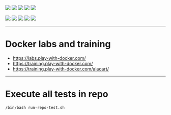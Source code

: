 ![](https://img.shields.io/badge/language-shell-blue)
![](https://img.shields.io/badge/technology-docker,%20swarm-blue)
![](https://img.shields.io/badge/development%20year-2020-orange)
![](https://img.shields.io/badge/contributor-shijian%20su-purple)
![](https://img.shields.io/badge/license-MIT-lightgrey)

![](https://img.shields.io/github/languages/top/shijiansu/docker)
![](https://img.shields.io/github/languages/count/shijiansu/docker)
![](https://img.shields.io/github/languages/code-size/shijiansu/docker)
![](https://img.shields.io/github/repo-size/shijiansu/docker)
![](https://img.shields.io/github/last-commit/shijiansu/docker?color=red)

--------------------------------------------------------------------------------

# Docker labs and training

- https://labs.play-with-docker.com/
- https://training.play-with-docker.com/
- https://training.play-with-docker.com/alacart/

--------------------------------------------------------------------------------

# Execute all tests in repo

`/bin/bash run-repo-test.sh`

